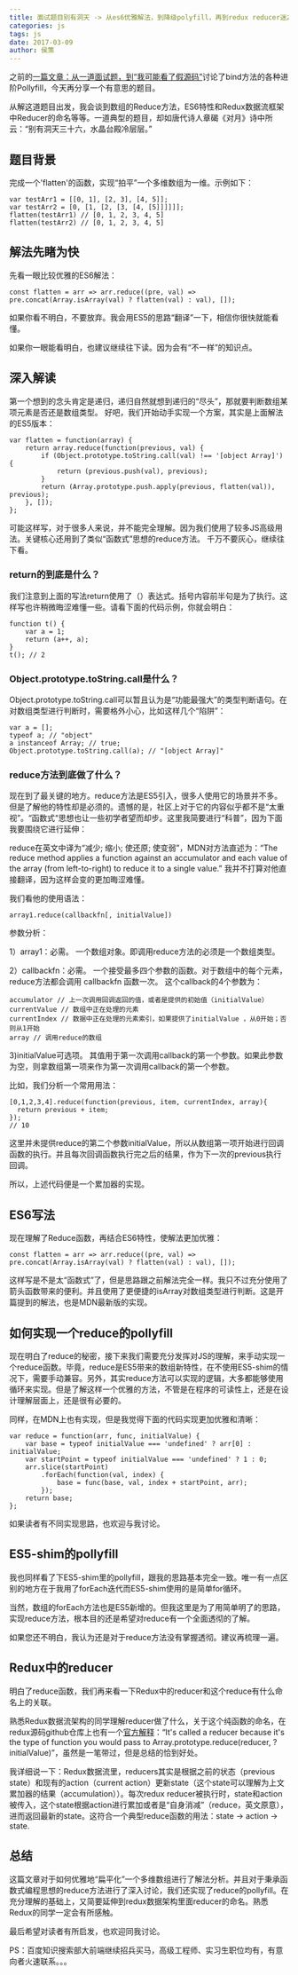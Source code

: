 ```yaml
---
title: 面试题目别有洞天 -> 从es6优雅解法，到降级polyfill，再到redux reducer迷之命名
categories: js
tags: js
date: 2017-03-09
author: 侯策
---
```


之前的[一篇文章：从一道面试题，到“我可能看了假源码”](http://www.jianshu.com/p/6958f99db769)讨论了bind方法的各种进阶Pollyfill，今天再分享一个有意思的题目。

从解这道题目出发，我会谈到数组的Reduce方法，ES6特性和Redux数据流框架中Reducer的命名等等。一道典型的题目，却如唐代诗人章碣《对月》诗中所云：“别有洞天三十六，水晶台殿冷层层。”

## 题目背景
完成一个'flatten'的函数，实现“拍平”一个多维数组为一维。示例如下：

    var testArr1 = [[0, 1], [2, 3], [4, 5]];
    var testArr2 = [0, [1, [2, [3, [4, [5]]]]]];
    flatten(testArr1) // [0, 1, 2, 3, 4, 5]
    flatten(testArr2) // [0, 1, 2, 3, 4, 5]

## 解法先睹为快
先看一眼比较优雅的ES6解法：

    const flatten = arr => arr.reduce((pre, val) => pre.concat(Array.isArray(val) ? flatten(val) : val), []);

如果你看不明白，不要放弃。我会用ES5的思路“翻译”一下，相信你很快就能看懂。

如果你一眼能看明白，也建议继续往下读。因为会有“不一样”的知识点。

## 深入解读
第一个想到的念头肯定是递归，递归自然就想到递归的“尽头”，那就要判断数组某项元素是否还是数组类型。
好吧，我们开始动手实现一个方案，其实是上面解法的ES5版本：

    var flatten = function(array) {
        return array.reduce(function(previous, val) {
            if (Object.prototype.toString.call(val) !== '[object Array]') {
                return (previous.push(val), previous);
            }
            return (Array.prototype.push.apply(previous, flatten(val)), previous);
        }, []);
    };

可能这样写，对于很多人来说，并不能完全理解。因为我们使用了较多JS高级用法。关键核心还用到了类似“函数式”思想的reduce方法。
千万不要灰心，继续往下看。

### return的到底是什么？
我们注意到上面的写法return使用了（）表达式。括号内容前半句是为了执行。这样写也许稍微晦涩难懂一些。请看下面的代码示例，你就会明白：

    function t() {
        var a = 1;
        return (a++, a);
    }
    t(); // 2


### Object.prototype.toString.call是什么？
Object.prototype.toString.call可以暂且认为是“功能最强大”的类型判断语句。在对数组类型进行判断时，需要格外小心，比如这样几个“陷阱”：

    var a = [];
    typeof a; // "object"
    a instanceof Array; // true;
    Object.prototype.toString.call(a); // "[object Array]"


### reduce方法到底做了什么？
现在到了最关键的地方。reduce方法是ES5引入，很多人使用它的场景并不多。但是了解他的特性却是必须的。遗憾的是，社区上对于它的内容似乎都不是“太重视”。“函数式“思想也让一些初学者望而却步。这里我简要进行“科普”，因为下面我要围绕它进行延伸：

reduce在英文中译为“减少; 缩小; 使还原; 使变弱”，MDN对方法直述为：“The reduce method applies a function against an accumulator and each value of the array (from left-to-right) to reduce it to a single value.”
我并不打算对他直接翻译，因为这样会变的更加晦涩难懂。

我们看他的使用语法：

    array1.reduce(callbackfn[, initialValue])


参数分析：

1）array1：必需。
一个数组对象。即调用reduce方法的必须是一个数组类型。

2）callbackfn：必需。
一个接受最多四个参数的函数。对于数组中的每个元素，reduce方法都会调用 callbackfn 函数一次。
这个callback的4个参数为：

    accumulator // 上一次调用回调返回的值，或者是提供的初始值（initialValue）
    currentValue // 数组中正在处理的元素
    currentIndex // 数据中正在处理的元素索引，如果提供了initialValue ，从0开始；否则从1开始
    array // 调用reduce的数组

3)initialValue可选项。
其值用于第一次调用callback的第一个参数。如果此参数为空，则拿数组第一项来作为第一次调用callback的第一个参数。

比如，我们分析一个常用用法：

    [0,1,2,3,4].reduce(function(previous, item, currentIndex, array){
      return previous + item;
    });
    // 10

这里并未提供reduce的第二个参数initialValue，所以从数组第一项开始进行回调函数的执行。并且每次回调函数执行完之后的结果，作为下一次的previous执行回调。

所以，上述代码便是一个累加器的实现。


## ES6写法
现在理解了Reduce函数，再结合ES6特性，使解法更加优雅：

    const flatten = arr => arr.reduce((pre, val) => pre.concat(Array.isArray(val) ? flatten(val) : val), []);

这样写是不是太“函数式”了，但是思路跟之前解法完全一样。我只不过充分使用了箭头函数带来的便利。并且使用了更便捷的isArray对数组类型进行判断。这是开篇提到的解法，也是MDN最新版的实现。


## 如何实现一个reduce的pollyfill
现在明白了reduce的秘密，接下来我们需要充分发挥对JS的理解，来手动实现一个reduce函数。毕竟，reduce是ES5带来的数组新特性，在不使用ES5-shim的情况下，需要手动兼容。另外，其实reduce方法可以实现的逻辑，大多都能够使用循环来实现。但是了解这样一个优雅的方法，不管是在程序的可读性上，还是在设计理解层面上，还是很有必要的。

同样，在MDN上也有实现，但是我觉得下面的代码实现更加优雅和清晰：

    var reduce = function(arr, func, initialValue) {
        var base = typeof initialValue === 'undefined' ? arr[0] : initialValue;
        var startPoint = typeof initialValue === 'undefined' ? 1 : 0;
        arr.slice(startPoint)
            .forEach(function(val, index) {
                base = func(base, val, index + startPoint, arr);
            });
        return base;
    };

如果读者有不同实现思路，也欢迎与我讨论。

## ES5-shim的pollyfill
我也同样看了下ES5-shim里的pollyfill，跟我的思路基本完全一致。唯一有一点区别的地方在于我用了forEach迭代而ES5-shim使用的是简单for循环。

当然，数组的forEach方法也是ES5新增的。但我这里是为了用简单明了的思路，实现reduce方法，根本目的还是希望对reduce有一个全面透彻的了解。

如果您还不明白，我认为还是对于reduce方法没有掌握透彻。建议再梳理一遍。


## Redux中的reducer
明白了reduce函数，我们再来看一下Redux中的reducer和这个reduce有什么命名上的关联。

熟悉Redux数据流架构的同学理解reducer做了什么，关于这个纯函数的命名，在redux源码github仓库上也有一个[官方解释](https://github.com/reactjs/redux/blob/master/docs/basics/Reducers.md)：“It's called a reducer because it's the type of function you would pass to Array.prototype.reduce(reducer, ?initialValue)”，虽然是一笔带过，但是总结的恰到好处。

我详细说一下：Redux数据流里，reducers其实是根据之前的状态（previous state）和现有的action（current action）更新state（这个state可以理解为上文累加器的结果（accumulation））。每次redux reducer被执行时，state和action被传入，这个state根据action进行累加或者是“自身消减”（reduce，英文原意），进而返回最新的state。这符合一个典型reduce函数的用法：state -> action -> state.


## 总结
这篇文章对于如何优雅地“扁平化”一个多维数组进行了解法分析。并且对于秉承函数式编程思想的reduce方法进行了深入讨论，我们还实现了reduce的pollyfill。在充分理解的基础上，又简要延伸到redux数据架构里面reducer的命名。熟悉Redux的同学一定会有所感触。

最后希望对读者有所启发，也欢迎同我讨论。

PS：百度知识搜索部大前端继续招兵买马，高级工程师、实习生职位均有，有意向者火速联系。。。